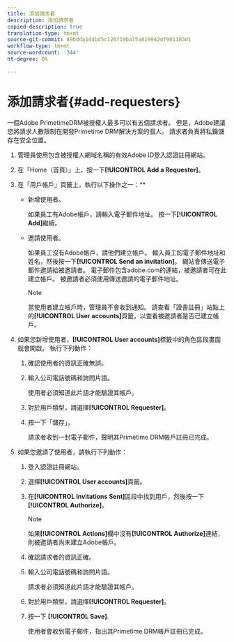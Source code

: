 ```yaml
---
title: 添加請求者
description: 添加請求者
copied-description: true
translation-type: tm+mt
source-git-commit: 89bdda1d4bd5c126f19ba75a819942df901183d1
workflow-type: tm+mt
source-wordcount: '344'
ht-degree: 0%

---
```



# 添加請求者{#add-requesters}

一個Adobe PrimetimeDRM被授權人最多可以有五個請求者。 但是，Adobe建議您將請求人數限制在開發Primetime DRM解決方案的個人。 請求者負責將私鑰儲存在安全位置。

1. 管理員使用包含被授權人網域名稱的有效Adobe ID登入認證註冊網站。
1. 在「Home（首頁）」上，按一下&#x200B;**[!UICONTROL Add a Requester]**。
1. 在「用戶帳戶」頁籤上，執行以下操作之一：**

   * 新增使用者。

      如果員工有Adobe帳戶，請輸入電子郵件地址。 按一下&#x200B;**[!UICONTROL Add]**&#x200B;繼續。
   * 邀請使用者。

      如果員工沒有Adobe帳戶，請他們建立帳戶。 輸入員工的電子郵件地址和姓名，然後按一下&#x200B;**[!UICONTROL Send an invitation]**。 網站會傳送電子郵件邀請給被邀請者。 電子郵件包含adobe.com的連結，被邀請者可在此建立帳戶。 被邀請者必須使用傳送邀請的電子郵件地址。

      >[!NOTE]
      >
      >當使用者建立帳戶時，管理員不會收到通知。 請查看「證書註冊」站點上的&#x200B;**[!UICONTROL User accounts]**&#x200B;頁籤，以查看被邀請者是否已建立帳戶。

1. 如果您新增使用者，**[!UICONTROL User accounts]**&#x200B;標籤中的角色區段畫面就會開啟。 執行下列動作：

   1. 確認使用者的資訊正確無誤。
   1. 輸入公司電話號碼和詢問片語。

      使用者必須知道此片語才能驗證其帳戶。
   1. 對於用戶類型，請選擇&#x200B;**[!UICONTROL Requester]**。
   1. 按一下「儲存」。

      請求者收到一封電子郵件，聲明其Primetime DRM帳戶註冊已完成。

1. 如果您邀請了使用者，請執行下列動作：

   1. 登入認證註冊網站。
   1. 選擇&#x200B;**[!UICONTROL User accounts]**&#x200B;頁籤。
   1. 在&#x200B;**[!UICONTROL Invitations Sent]**&#x200B;區段中找到用戶，然後按一下&#x200B;**[!UICONTROL Authorize]**。

      >[!NOTE]
      >
      >如果&#x200B;**[!UICONTROL Actions]**&#x200B;欄中沒有&#x200B;**[!UICONTROL Authorize]**&#x200B;連結，則被邀請者尚未建立Adobe帳戶。

   1. 確認請求者的資訊正確。
   1. 輸入公司電話號碼和詢問片語。

      請求者必須知道此片語才能驗證其帳戶。
   1. 對於用戶類型，請選擇&#x200B;**[!UICONTROL Requester]**。
   1. 按一下 **[!UICONTROL Save]**.

      使用者會收到電子郵件，指出其Primetime DRM帳戶註冊已完成。

